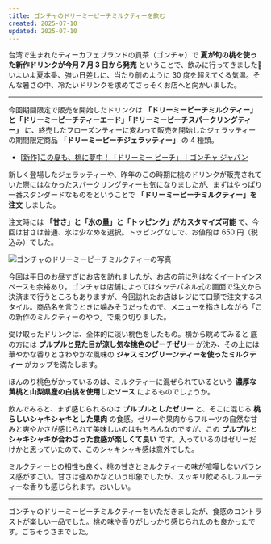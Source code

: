 ```yaml
---
title: ゴンチャのドリーミーピーチミルクティーを飲む
created: 2025-07-10
updated: 2025-07-10
---
```


台湾で生まれたティーカフェブランドの貢茶（ゴンチャ）で **夏が旬の桃を使った新作ドリンクが今月 7 月 3 日から発売** ということで、飲みに行ってきました🍑 いよいよ夏本番、強い日差しに、当たり前のように 30 度を超えてくる気温。そんな暑さの中、冷たいドリンクを求めてさっそくお店へと向かいました。

---

今回期間限定で販売を開始したドリンクは **「ドリーミーピーチミルクティー」と「ドリーミーピーチティーエード」「ドリーミーピーチスパークリングティー」** に、終売したフローズンティーに変わって販売を開始したジェラッティーの期間限定商品 **「ドリーミーピーチジェラッティー」** の 4 種類。

- [[新作]この夏も、桃に夢中！「ドリーミー ピーチ」｜ゴンチャ ジャパン](https://campaign.gongcha.co.jp/dreamy-peach-2025/index.html)

新しく登場したジェラッティーや、昨年のこの時期に桃のドリンクが販売されていた際にはなかったスパークリングティーも気になりましたが、まずはやっぱり一番スタンダードなものをということで **「ドリーミーピーチミルクティー」を注文** しました。

注文時には **「甘さ」と「氷の量」と「トッピング」がカスタマイズ可能** で、今回は甘さは普通、氷は少なめを選択。トッピングなしで、お値段は 650 円（税込み）でした。

![ゴンチャのドリーミーピーチミルクティーの写真](256f6b72-d9fd-4c9e-e39a-21a109f24d00)

今回は平日のお昼すぎにお店を訪れましたが、お店の前に列はなくイートインスペースも余裕あり。ゴンチャは店舗によってはタッチパネル式の画面で注文から決済まで行うところもありますが、今回訪れたお店はレジにて口頭で注文するスタイル。商品名を言うときに噛みそうだったので、メニューを指さしながら「この新作のミルクティーのやつ」で乗り切りました。

受け取ったドリンクは、全体的に淡い桃色をしたもの。横から眺めてみると 底の方には **プルプルと見た目が涼し気な桃色のピーチゼリー** が沈み、その上には華やかな香りとさわやかな風味の **ジャスミングリーンティーを使ったミルクティー** がカップを満たします。

ほんのり桃色がかっているのは、ミルクティーに混ぜられているという **濃厚な黄桃と山梨県産の白桃を使用したソース** によるものでしょうか。

飲んでみると、まず感じられるのは **プルプルとしたゼリー** と、そこに混じる **桃らしいシャキシャキとした果肉** の食感。ゼリーや果肉からフルーツの自然な甘みと爽やかさが感じられて美味しいのはもちろんなのですが、この **プルプルとシャキシャキが合わさった食感が楽しくて良い** です。入っているのはゼリーだけかと思っていたので、このシャキシャキ感は意外でした。

ミルクティーとの相性も良く、桃の甘さとミルクティーの味が喧嘩しないバランス感がすごい。甘さは強めかなという印象でしたが、スッキリ飲めるしフルーティーな香りも感じられます。おいしい。

---

ゴンチャのドリーミーピーチミルクティーをいただきましたが、食感のコントラストが楽しい一品でした。桃の味や香りがしっかり感じられたのも良かったです。ごちそうさまでした。

